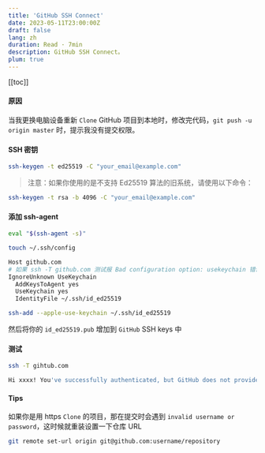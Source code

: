 ```yaml
---
title: 'GitHub SSH Connect'
date: 2023-05-11T23:00:00Z
draft: false
lang: zh
duration: Read · 7min
description: GitHub SSH Connect。
plum: true
---
```


[[toc]]

#### 原因

当我更换电脑设备重新 `Clone` GitHub 项目到本地时，修改完代码，`git push -u origin master` 时，提示我没有提交权限。

#### SSH 密钥

```bash
ssh-keygen -t ed25519 -C "your_email@example.com"
```

> 注意：如果你使用的是不支持 Ed25519 算法的旧系统，请使用以下命令：

```bash
ssh-keygen -t rsa -b 4096 -C "your_email@example.com"
```

#### 添加 ssh-agent

```bash
eval "$(ssh-agent -s)"
```

```bash
touch ~/.ssh/config
```

```bash
Host github.com
# 如果 ssh -T github.com 测试报 Bad configuration option: usekeychain 错误，就增加 ` IgnoreUnknown UseKeychain`
IgnoreUnknown UseKeychain
  AddKeysToAgent yes
  UseKeychain yes
  IdentityFile ~/.ssh/id_ed25519
```

```bash
ssh-add --apple-use-keychain ~/.ssh/id_ed25519
```

然后将你的 `id_ed25519.pub` 增加到 `GitHub` SSH keys 中

#### 测试

```bash
ssh -T gihtub.com

Hi xxxx! You've successfully authenticated, but GitHub does not provide shell access.
```

#### Tips

如果你是用 https `Clone` 的项目，那在提交时会遇到 `invalid username or password`，这时候就重装设置一下仓库 URL

```bash
git remote set-url origin git@github.com:username/repository
```
